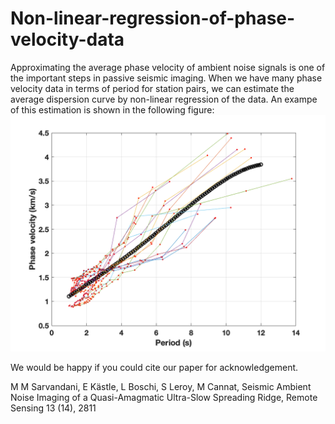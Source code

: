 # Non-linear-regression-of-phase-velocity-data
Approximating the average phase velocity of ambient noise signals is one of the important steps in passive seismic imaging.
When we have many phase velocity data in terms of period for station pairs, we can estimate the average dispersion curve by non-linear regression of the data. An exampe of this estimation is shown in the following figure:
![alt text](regression_figure.png)

We would be happy if you could cite our paper for acknowledgement. 

M M Sarvandani, E Kästle, L Boschi, S Leroy, M Cannat, Seismic Ambient Noise Imaging of a Quasi-Amagmatic Ultra-Slow Spreading Ridge, Remote Sensing 13 (14), 2811
